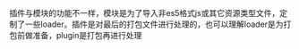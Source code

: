 插件与模块的功能不一样，模块是为了导入非es5格式js或其它资源类型文件，定制了一些loader。插件是对最后的打包文件进行处理的，也可以理解loader是为打包前做准备，plugin是打包再进行处理